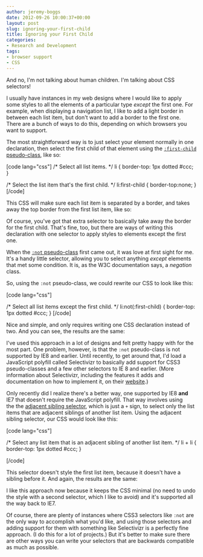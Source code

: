 ```yaml
---
author: jeremy-boggs
date: 2012-09-26 10:00:37+00:00
layout: post
slug: ignoring-your-first-child
title: Ignoring your First Child
categories:
- Research and Development
tags:
- browser support
- CSS
---
```


And no, I'm not talking about human children. I'm talking about CSS selectors!

I usually have instances in my web designs where I would like to apply some styles to all the elements of a particular type _except_ the first one. For example, when displaying a navigation list, I like to add a light border in between each list item, but don't want to add a border to the first one. There are a bunch of ways to do this, depending on which browsers you want to support.

The most straightforward way is to just select your element normally in one declaration, then select the first child of that element using the [`:first-child` pseudo-class](http://www.w3.org/TR/CSS2/selector.html#first-child), like so:

[code lang="css"]
/* Select all list items. */
li {
    border-top: 1px dotted #ccc;
}

/* Select the list item that's the first child. */
li:first-child {
    border-top:none;
}
[/code]

This CSS will make sure each list item is separated by a border, and takes away the top border from the first list item, like so:



Of course, you've got that extra selector to basically take away the border for the first child. That's fine, too, but there are ways of writing this declaration with one selector to apply styles to elements except the first one.

When the [`:not` pseudo-class](http://www.w3.org/TR/2001/CR-css3-selectors-20011113/#negation) first came out, it was love at first sight for me. It's a handy little selector, allowing you to select anything _except_ elements that met some condition. It is, as the W3C documentation says, a _negation_ class.

So, using the `:not` pseudo-class, we could rewrite our CSS to look like this:

[code lang="css"]

/* Select all list items except the first child. */
li:not(:first-child) {
    border-top: 1px dotted #ccc;
}
[/code]

Nice and simple, and only requires writing one CSS declaration instead of two. And you can see, the results are the same:



I've used this approach in a lot of designs and felt pretty happy with for the most part. One problem, however, is that the `:not` pseudo-class is not supported by IE8 and earlier. Until recently, to get around that, I'd load a JavaScript polyfill called Selectivizr to basically add support for CSS3 pseudo-classes and a few other selectors to IE 8 and earlier. (More information about Selectivizr, including the features it adds and documentation on how to implement it, on their [website](http://selectivizr.com/).)

Only recently did I realize there's a better way, one supported by IE8 **and** IE7 that doesn't require the JavaScript polyfill. That way involves using the the [adjacent sibling selector](http://www.w3.org/TR/CSS2/selector.html#adjacent-selectors), which is just a `+` sign, to select only the list items that are adjacent siblings of another list item. Using the adjacent sibling selector, our CSS would look like this:

[code lang="css"]

/* Select any list item that is an
   adjacent sibling of another list item. */
li + li {
    border-top: 1px dotted #ccc;
}

[/code]

This selector doesn't style the first list item, because it doesn't have a sibling before it. And again, the results are the same:



I like this approach now because it keeps the CSS minimal (no need to undo the style with a second selector, which I like to avoid) and it's supported all the way back to IE7.

Of course, there are plenty of instances where CSS3 selectors like `:not` are the only way to accomplish what you'd like, and using those selectors and adding support for them with something like Selectivizr is a perfectly fine approach. (I do this for a lot of projects.) But it's better to make sure there are other ways you can write your selectors that are backwards compatible as much as possible.
